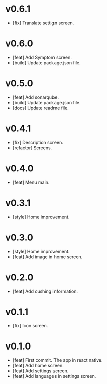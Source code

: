 # v0.6.1

- [fix] Translate settign screen.

# v0.6.0

- [feat] Add Symptom screen.
- [build] Update package.json file.

# v0.5.0

- [feat] Add sonarqube.
- [build] Update package.json file.
- [docs] Update readme file.

# v0.4.1

- [fix] Description screen.
- [refactor] Screens.

# v0.4.0

- [feat] Menu main.

# v0.3.1

- [style] Home improvement.

# v0.3.0

- [style] Home improvement.
- [feat] Add image in home screen.

# v0.2.0

- [feat] Add cushing information.

# v0.1.1

- [fix] Icon screen.

# v0.1.0

- [feat] First commit. The app in react native.
- [feat] Add home screen.
- [feat] Add settings screen.
- [feat] Add languages in settings screen.